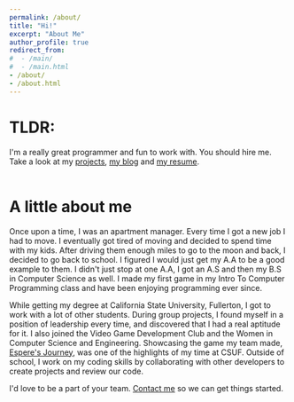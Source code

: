 ```yaml
---
permalink: /about/
title: "Hi!"
excerpt: "About Me"
author_profile: true
redirect_from:
#  - /main/
#  - /main.html
- /about/
- /about.html
---
```


# TLDR: 
I'm a really great programmer and fun to work with. You should hire me. Take a look at my [projects](https://jennithe.dev/projects/), [my blog](https://jennithe.dev/blog/) and [my resume](https://jennithe.dev/resume/). 
<br><br>

# A little about me
Once upon a time, I was an apartment manager. Every time I got a new job I had to move. I eventually got tired of moving and decided to spend time with my kids. After driving them enough miles to go to the moon and back, I decided to go back to school. I figured I would just get my A.A to be a good example to them. I didn't just stop at one A.A, I got an A.S and then my B.S in Computer Science as well. I made my first game in my Intro To Computer Programming class and have been enjoying programming ever since. 

While getting my degree at California State University, Fullerton, I got to work with a lot of other students. During group projects, I found myself in a position of leadership every time, and discovered that I had a real aptitude for it. I also joined the Video Game Development Club and the Women in Computer Science and Engineering. Showcasing the game my team made, [Espere's Journey](https://jennithe.dev/portfolio/2020-esperesjourney/), was one of the highlights of my time at CSUF. Outside of school, I work on my coding skills by collaborating with other developers to create projects and review our code. 

I'd love to be a part of your team. [Contact me](mailto:jenni@jennithe.dev) so we can get things started. 
<br><br>

